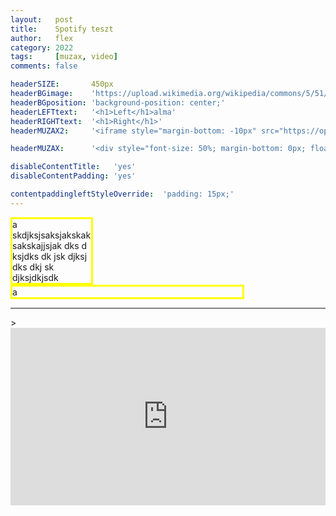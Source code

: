 ```yaml
---
layout:   post
title:    Spotify teszt
author:   flex
category: 2022
tags:     [muzax, video]
comments: false

headerSIZE:       450px
headerBGimage:    'https://upload.wikimedia.org/wikipedia/commons/5/51/Small_Red_Rose.JPG'
headerBGposition: 'background-position: center;'
headerLEFTtext:   '<h1>Left</h1>alma'
headerRIGHTtext:  '<h1>Right</h1>'
headerMUZAX2:     '<iframe style="margin-bottom: -10px" src="https://open.spotify.com/embed/track/6fMZJZqhauwGrwobkPZVJ7?utm_source=generator" width="100%" height="80" frameBorder="0" allowfullscreen="" allow="autoplay; clipboard-write; encrypted-media; fullscreen; picture-in-picture"></iframe>'

headerMUZAX:   	  '<div style="font-size: 50%; margin-bottom: 0px; float: right; background: black; color: white; padding: 5px;">Source: www.fleischmann.hu</div><br><iframe style="float: right; margin-bottom: 0px;" src="https://open.spotify.com/embed/track/6fMZJZqhauwGrwobkPZVJ7?utm_source=generator" height="240" frameBorder="0" allowfullscreen="" allow="autoplay; clipboard-write; encrypted-media; fullscreen; picture-in-picture"></iframe>'

disableContentTitle:   'yes'
disableContentPadding: 'yes'

contentpaddingleftStyleOverride:  'padding: 15px;'
---
```


<div>
<div style="border: 3px solid yellow; width: 25%; display: inline-block">a skdjksjsaksjakskaksakskajjsjak dks d ksjdks dk jsk djksj dks dkj sk djksjdkjsdk</div><div style="border: 3px solid yellow; width: 73%; display: inline-block">a</div></div>

<hr/>>

<div style="position: relative; width: 100%; height: 0; padding-bottom: 56.25%;">
<iframe style="position: absolute; width: 100%; height: 100%;" src="https://www.youtube.com/embed/LZ2kSbSrDLs" title="YouTube video player" frameborder="0" allow="accelerometer; autoplay; clipboard-write; encrypted-media; gyroscope; picture-in-picture" allowfullscreen></iframe></div>
